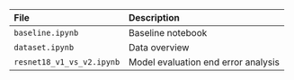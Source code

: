 | File | Description | 
|:--------------- |:----------- |
| `baseline.ipynb` | Baseline notebook | 
| `dataset.ipynb` | Data overview | 
| `resnet18_v1_vs_v2.ipynb` | Model evaluation end error analysis | 